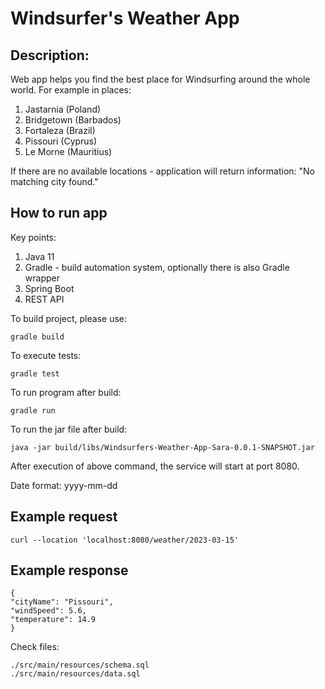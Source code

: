 # Windsurfer's Weather App

## Description:
Web app helps you find the best place for Windsurfing around the whole world. 
For example in places:
1. Jastarnia (Poland)
2. Bridgetown (Barbados)
3. Fortaleza (Brazil)
4. Pissouri (Cyprus)
5. Le Morne (Mauritius)

If there are no available locations - application will return information:
"No matching city found."

## How to run app
Key points:
1. Java 11
2. Gradle - build automation system, optionally there is also Gradle wrapper
3. Spring Boot
4. REST API

To build project, please use:
```
gradle build
```

To execute tests:
```
gradle test
```

To run program after build:
```
gradle run
```
To run the jar file after build:
```
java -jar build/libs/Windsurfers-Weather-App-Sara-0.0.1-SNAPSHOT.jar
```
After execution of above command, the service will start at port 8080.

Date format: yyyy-mm-dd

## Example request
```
curl --location 'localhost:8080/weather/2023-03-15'
```

## Example response
```
{
"cityName": "Pissouri",
"windSpeed": 5.6,
"temperature": 14.9
}
```

Check files:
```
./src/main/resources/schema.sql
./src/main/resources/data.sql
```